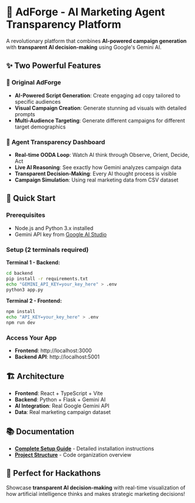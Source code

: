 # 🤖 AdForge - AI Marketing Agent Transparency Platform

A revolutionary platform that combines **AI-powered campaign generation** with **transparent AI decision-making** using Google's Gemini AI.

## ✨ **Two Powerful Features**

### 🎨 **Original AdForge**
- **AI-Powered Script Generation**: Create engaging ad copy tailored to specific audiences
- **Visual Campaign Creation**: Generate stunning ad visuals with detailed prompts
- **Multi-Audience Targeting**: Generate different campaigns for different target demographics

### 🧠 **Agent Transparency Dashboard**
- **Real-time OODA Loop**: Watch AI think through Observe, Orient, Decide, Act
- **Live AI Reasoning**: See exactly how Gemini analyzes campaign data
- **Transparent Decision-Making**: Every AI thought process is visible
- **Campaign Simulation**: Using real marketing data from CSV dataset

## 🚀 **Quick Start**

### **Prerequisites**
- Node.js and Python 3.x installed
- Gemini API key from [Google AI Studio](https://aistudio.google.com/)

### **Setup (2 terminals required)**

**Terminal 1 - Backend:**
```bash
cd backend
pip install -r requirements.txt
echo "GEMINI_API_KEY=your_key_here" > .env
python3 app.py
```

**Terminal 2 - Frontend:**
```bash
npm install
echo "API_KEY=your_key_here" > .env
npm run dev
```

### **Access Your App**
- **Frontend**: http://localhost:3000
- **Backend API**: http://localhost:5001

## 🏗️ **Architecture**

- **Frontend**: React + TypeScript + Vite
- **Backend**: Python + Flask + Gemini AI
- **AI Integration**: Real Google Gemini API
- **Data**: Real marketing campaign dataset

## 📚 **Documentation**

- **[Complete Setup Guide](docs/SETUP_GUIDE.md)** - Detailed installation instructions
- **[Project Structure](PROJECT_STRUCTURE.md)** - Code organization overview

## 🎯 **Perfect for Hackathons**

Showcase **transparent AI decision-making** with real-time visualization of how artificial intelligence thinks and makes strategic marketing decisions!